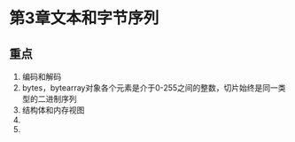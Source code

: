 # 第3章文本和字节序列
## 重点
1. 编码和解码
2. bytes，bytearray对象各个元素是介于0-255之间的整数，切片始终是同一类型的二进制序列
3. 结构体和内存视图
4. 
5. 
